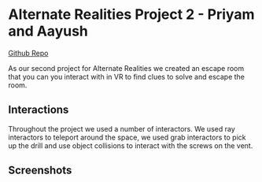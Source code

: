 # Alternate Realities Project 2 - Priyam and Aayush

[Github Repo](https://github.com/priyamvadadaga/AltRealities-Project2)

As our second project for Alternate Realities we created an escape room that you can you interact with in VR to find clues to solve and escape the room. 

## Interactions
Throughout the project we used a number of interactors. We used ray interactors to teleport around the space, we used grab interactors to pick up the drill and use object collisions to interact with the screws on the vent.

## Screenshots
